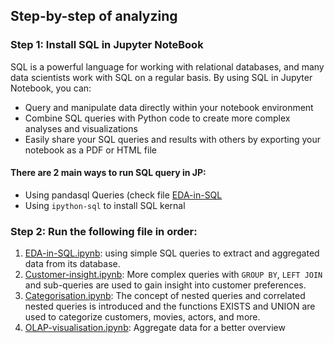 ## Step-by-step of analyzing 
### Step 1: Install SQL in Jupyter NoteBook
SQL is a powerful language for working with relational databases, and many data scientists work with SQL on a regular basis. By using SQL in Jupyter Notebook, you can:
- Query and manipulate data directly within your notebook environment
- Combine SQL queries with Python code to create more complex analyses and visualizations
- Easily share your SQL queries and results with others by exporting your notebook as a PDF or HTML file
#### There are 2 main ways to run SQL query in JP: 
- Using pandasql Queries (check file [EDA-in-SQL](./EDA-in-SQL.ipynb)
- Using ```ipython-sql``` to install SQL kernal 
### Step 2:  Run the following file in order:
1.  [EDA-in-SQL.ipynb](./EDA-in-SQL.ipynb): using simple SQL queries to extract and aggregated data from its database.
2.  [Customer-insight.ipynb](./Customer-insight.ipynb): More complex queries with ```GROUP BY```, ```LEFT JOIN``` and sub-queries are used to gain insight into customer preferences.
3. [Categorisation.ipynb](./Categorisation.ipynb): The concept of nested queries and correlated nested queries is introduced and the functions EXISTS and UNION are used to categorize customers, movies, actors, and more.
4. [OLAP-visualisation.ipynb](./OLAP-visualisation.ipynb): Aggregate data for a better overview
